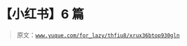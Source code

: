 # 【小红书】6 篇

> 原文：[`www.yuque.com/for_lazy/thfiu8/xrux36btop930gln`](https://www.yuque.com/for_lazy/thfiu8/xrux36btop930gln)


